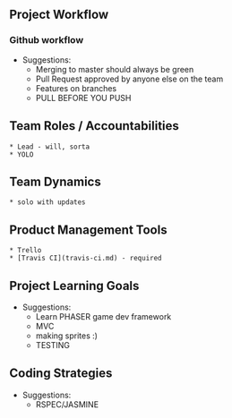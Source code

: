 ## Project Workflow

### Github workflow
  * Suggestions:
    * Merging to master should always be green
    * Pull Request approved by anyone else on the team
    * Features on branches
    * PULL BEFORE YOU PUSH 

## Team Roles / Accountabilities
    * Lead - will, sorta
    * YOLO

## Team Dynamics
    * solo with updates

## Product Management Tools
    * Trello
    * [Travis CI](travis-ci.md) - required

## Project Learning Goals
  * Suggestions:
    * Learn PHASER game dev framework
    * MVC
    * making sprites :)
    * TESTING

## Coding Strategies
  * Suggestions:
    * RSPEC/JASMINE